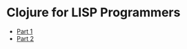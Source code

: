 # Clojure for LISP Programmers

- [Part 1](https://www.youtube.com/watch?v=cPNkH-7PRTk)
- [Part 2](https://www.youtube.com/watch?v=7mbcYxHO0nM)

